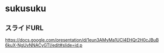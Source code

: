 # sukusuku

## スライドURL
https://docs.google.com/presentation/d/1eun3AMyMa1UCl4EHQr2H0cJBuB6kuX-NgUvNNACyGTI/edit#slide=id.p
